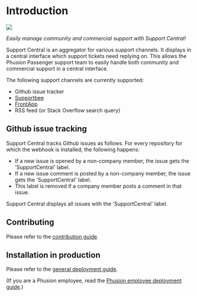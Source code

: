 # Introduction

![](https://raw.githubusercontent.com/phusion/support_central/master/app/assets/images/logo-black.png)

_Easily manage community and commercial support with Support Central!_

Support Central is an aggregator for various support channels. It displays in a central interface which support tickets need replying on. This allows the Phusion Passenger support team to easily handle both community and commercial support in a central interface.

The following support channels are currently supported:

 * Github issue tracker
 * [Supportbee](https://supportbee.com/)
 * [FrontApp](https://frontapp.com/)
 * RSS feed (or Stack Overflow search query)

## Github issue tracking

Support Central tracks Github issues as follows. For every repository for which the webhook is installed, the following happens:

 * If a new issue is opened by a non-company member, the issue gets the 'SupportCentral' label.
 * If a new issue comment is posted by a non-company member, the issue gets the 'SupportCentral' label.
 * This label is removed if a company member posts a comment in that issue.

Support Central displays all issues with the 'SupportCentral' label.

## Contributing

Please refer to the [contribution guide](CONTRIBUTING.md).

## Installation in production

Please refer to the [general deployment guide](GENERAL_DEPLOYMENT.md).
 
(If you are a Phusion employee, read the [Phusion employee deployment guide](PHUSION_DEPLOYMENT.md).)
